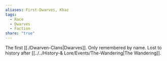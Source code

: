 ```yaml
---
aliases: First-Dwarves, Khaz
tags:
  - Race
  - Dwarves
  - Faction
share: "true"
---
```


The first [[./Dwarven-Clans|Dwarves]]. Only remembered by name. Lost to history after [[../../History-& Lore/Events/The-Wandering|The Wandering]].